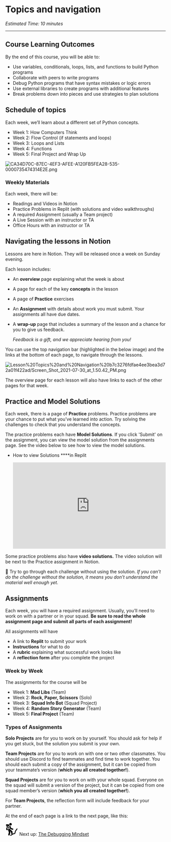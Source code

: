 # Topics and navigation

*Estimated Time: 10 minutes*

---

## Course Learning Outcomes

By the end of this course, you will be able to:

- Use variables, conditionals, loops, lists, and functions to build Python programs
- Collaborate with peers to write programs
- Debug Python programs that have syntax mistakes or logic errors
- Use external libraries to create programs with additional features
- Break problems down into pieces and use strategies to plan solutions

## Schedule of topics

Each week, we’ll learn about a different set of Python concepts.

- Week 1: How Computers Think
- Week 2: Flow Control (if statements and loops)
- Week 3: Loops and Lists
- Week 4: Functions
- Week 5: Final Project and Wrap Up

![CA34D70C-87EC-4EF3-AFEE-A120FB5FEA28-535-0000735474314E2E.png](/future-proof-with-python-feb-2022/community-orientation-feb-7-2022/topics-and-navigation/ca34d70c-87ec-4ef3-afee-a120fb5fea28-535-0000735474314e2e.png)

### Weekly Materials

Each week, there will be:

- Readings and Videos in Notion
- Practice Problems in Replit (with solutions and video walkthroughs)
- A required Assignment (usually a Team project)
- A Live Session with an instructor or TA
- Office Hours with an instructor or TA

## Navigating the lessons in Notion

Lessons are here in Notion. They will be released once a week on Sunday evening.

Each lesson includes:

- An **overview** page explaining what the week is about
- A page for each of the key **concepts** in the lesson
- A page of **Practice** exercises
- An **Assignment** with details about work you must submit. Your assignments all have due dates.
- A **wrap-up** page that includes a summary of the lesson and a chance for you to give us feedback.
    
    *Feedback is a gift, and we appreciate hearing from you!*
    

You can use the top navigation bar (highlighted in the below image) and the links at the bottom of each page, to navigate through the lessons.

![Lesson%20Topics%20and%20Navigation%20b7c3276fdfae4ee3bea3d72a01f422ad/Screen_Shot_2021-07-30_at_1.50.42_PM.png](/future-proof-with-python-feb-2022/community-orientation-feb-7-2022/topics-and-navigation/screen-shot-2021-07-30-at-1.50.42-pm.png)

The overview page for each lesson will also have links to each of the other pages for that week.

## Practice and Model Solutions

Each week, there is a page of **Practice** problems. Practice problems are your chance to put what you’ve learned into action. Try solving the challenges to check that you understand the concepts.

The practice problems each have **Model Solutions**. If you click 'Submit' on the assignment, you can view the model solution from the assignments page. See the video below to see how to view the model solutions.

- How to view Solutions ****in Replit
    
    <div style="position: relative; padding-bottom: 56.25%; height: 0;"><iframe src="https://www.loom.com/embed/9bff23b65ae1459cafaff7a0aebfe8a5" frameborder="0" webkitallowfullscreen mozallowfullscreen allowfullscreen style="position: absolute; top: 0; left: 0; width: 100%; height: 100%;"></iframe></div>
    

Some practice problems also have **video solutions.** The video solution will be next to the Practice assignment in Notion.

<aside>


🚧 Try to go through each challenge without using the solution. *If you can’t do the challenge without the solution, it means you don’t understand the material well enough yet.*

</aside>

## Assignments

Each week, you will have a required assignment. Usually, you’ll need to work on with a partner or in your squad. **Be sure to read the whole assignment page and submit all parts of each assignment!**

All assignments will have

- A link to **Replit** to submit your work
- **Instructions** for what to do
- A **rubric** explaining what successful work looks like
- A **reflection form** after you complete the project

### Week by Week

The assignments for the course will be

- Week 1: **Mad Libs** (Team)
- Week 2: **Rock, Paper, Scissors** (Solo)
- Week 3: **Squad Info Bot** (Squad Project)
- Week 4: **Random Story Generator** (Team)
- Week 5: **Final Project** (Team)

### Types of Assignments

**Solo Projects** are for you to work on by yourself. You should ask for help if you get stuck, but the solution you submit is your own.

**Team Projects** are for you to work on with one or two other classmates. You should use Discord to find teammates and find time to work together. You should each submit a copy of the assignment, but it can be copied from your teammate’s version (**which you all created together!**).

**Squad Projects** are for you to work on with your whole squad. Everyone on the squad will submit a version of the project, but it can be copied from one squad member’s version (**which you all created together!**).

For **Team Projects**, the reflection form will include feedback for your partner.

At the end of each page is a link to the next page, like this:

<aside>


<img src="../man-in-hike.png" alt="../man-in-hike.png" width="40px" /> Next up: [The Debugging Mindset](/future-proof-with-python-feb-2022/community-orientation-feb-7-2022/the-debugging-mindset.md)

</aside>